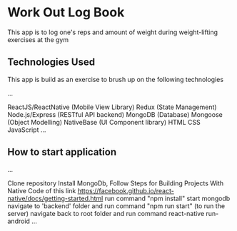 # Work Out Log Book

This app is to log one's reps and amount of weight during weight-lifting exercises at the gym

## Technologies Used

  This app is build as an exercise to brush up on the following technologies

...

ReactJS/ReactNative (Mobile View Library)
Redux (State Management)
Node.js/Express (RESTful API backend)
MongoDB (Database)
Mongoose (Object Modelling)
NativeBase (UI Component library)
HTML
CSS
JavaScript
...
  
## How to start application

...

Clone repository
Install MongoDb,
Follow Steps for Building Projects With Native Code of this link https://facebook.github.io/react-native/docs/getting-started.html
run command "npm install"
start mongodb
navigate to 'backend' folder and run command "npm run start" (to run the server) 
navigate back to root folder and run command react-native run-android
...
